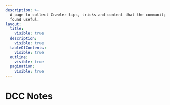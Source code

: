 ```yaml
---
description: >-
  A page to collect Crawler tips, tricks and content that the community has
  found useful.
layout:
  title:
    visible: true
  description:
    visible: true
  tableOfContents:
    visible: true
  outline:
    visible: true
  pagination:
    visible: true
---
```


# DCC Notes

